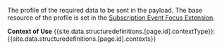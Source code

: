 The profile of the required data to be sent in the payload.  The base resource of the profile is set in the [Subscription Event Focus Extension](StructureDefinition-extension-event-focus.html).

**Context of Use** {{site.data.structuredefinitions.[page.id].contextType}}: {{site.data.structuredefinitions.[page.id].contexts}}
